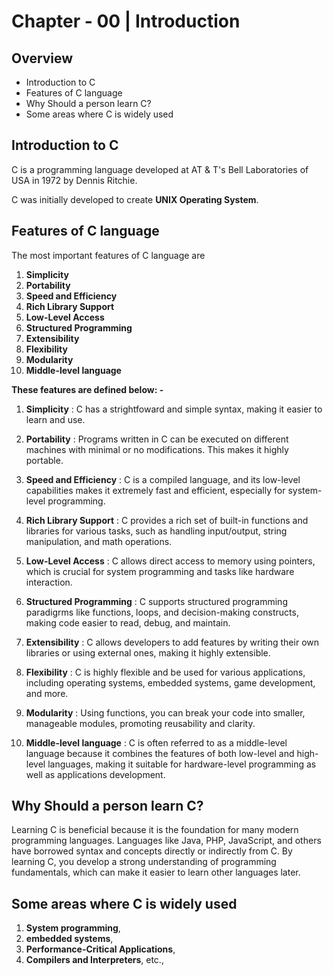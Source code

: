 # Chapter - 00 | Introduction
## Overview

- Introduction to C
- Features of C language
- Why Should a person learn C?
- Some areas where C is widely used

## Introduction to C

C is a programming language developed at AT & T's Bell Laboratories of USA in 1972 by Dennis Ritchie.

C was initially developed to create **UNIX Operating System**.

## Features of C language

The most important features of C language are

1. **Simplicity**
1. **Portability**
1. **Speed and Efficiency**
1. **Rich Library Support**
1. **Low-Level Access**
1. **Structured Programming**
1. **Extensibility**
1. **Flexibility**
2. **Modularity**
3. **Middle-level language**

**These features are defined below: -**

1. **Simplicity** : C has a strightfoward and simple syntax, making it easier to learn and use.

1. **Portability** : Programs written in C can be executed on different machines with minimal or no modifications. This makes it highly portable.

1. **Speed and Efficiency** : C is a compiled language, and its low-level capabilities makes it extremely fast and efficient, especially for system-level programming.

1. **Rich Library Support** : C provides a rich set of built-in functions and libraries for various tasks, such as handling input/output, string manipulation, and math operations.

1. **Low-Level Access** : C allows direct access to memory using pointers, which is crucial for system programming and tasks like hardware interaction.

1. **Structured Programming** : C supports structured programming paradigrms like functions, loops, and decision-making constructs, making code easier to read, debug, and maintain.

1. **Extensibility** : C allows developers to add features by writing their own libraries or using external ones, making it highly extensible.

1. **Flexibility** : C is highly flexible and be used for various applications, including operating systems, embedded systems, game development, and more.

1. **Modularity** : Using functions, you can break your code into smaller, manageable modules, promoting reusability and clarity.

1. **Middle-level language** : C is often referred to as a middle-level language because it combines the features of both low-level and high-level languages, making it suitable for hardware-level programming as well as applications development.

## Why Should a person learn C?

Learning C is beneficial because it is the foundation for many modern programming languages. Languages like Java, PHP, JavaScript, and others have borrowed syntax and concepts directly or indirectly from C. By learning C, you develop a strong understanding of programming fundamentals, which can make it easier to learn other languages later.

## Some areas where C is widely used

1. **System programming**,
1. **embedded systems**,
1. **Performance-Critical Applications**,
1. **Compilers and Interpreters**, etc.,